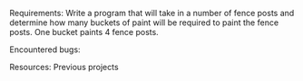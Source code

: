 Requirements:
Write a program that will take in a number of fence posts and determine how many buckets of paint will be required to paint the fence posts. One bucket paints 4 fence posts.


Encountered bugs:


Resources:
Previous projects